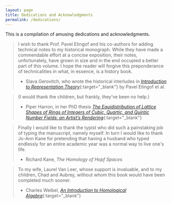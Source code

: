 ```yaml
---
layout: page
title: Dedications and Acknowledgments
permalink: /dedications/
---
```


This is a compilation of amusing dedications and acknowledgments.

> I wish to thank Prof. Pavel Etingof and his co-authors for adding technical notes to my historical monograph. While they have made a commendable effort at a concise exposition, their notes, unfortunately, have grown in size and in the end occupied a better part of this volume. I hope the reader will forgive this preponderance of technicalities in what, in essence, is a history book.
> 
> - Slava Gerovitch, who wrote the historical interludes in [*Introduction to Representation Theory*](http://www.amazon.com/Introduction-Representation-Student-Mathematical-Library/dp/0821853511){:target="_blank"} by Pavel Etingof et al.


> (I would thank the children, but frankly, they’ve been no help.)
>
> - Piper Harron, in her PhD thesis [*The Equidistribution of Lattice Shapes of Rings of Integers of Cubic, Quartic, and Quintic Number Fields: an Artist’s Rendering*](http://www.theliberatedmathematician.com/wp-content/uploads/2015/11/PiperThesisPostPrint.pdf){:target="_blank"}


> Finally I would like to thank the typist who did such a painstaking job of typing the manuscript, namely myself. In turn I would like to thank Jo-Ann Kane for pretending that having a husband who typed endlessly for an entire academic year was a normal way to live one's life.
>
> - Richard Kane, *The Homology of Hopf Spaces*


> To my wife, Laurel Van Leer, whose support is invaluable, and to my children, Chad and Aubrey, without whom this book would have been completed much sooner.
>
> - Charles Weibel, [*An Introduction to Homological Algebra*](http://www.amazon.com/Introduction-Homological-Cambridge-Advanced-Mathematics/dp/0521559871){:target="_blank"}






